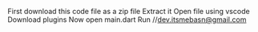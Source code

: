 First download this code file as a zip file
Extract it
Open file using vscode
Download plugins 
Now open main.dart
Run
//dev.itsmebasn@gmail.com
